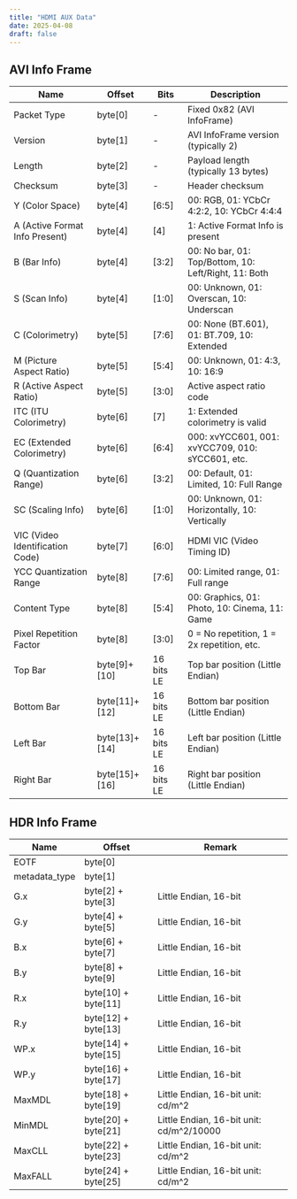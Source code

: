```yaml
---
title: "HDMI AUX Data"
date: 2025-04-08
draft: false
---
```



## AVI Info Frame
| Name                            | Offset             | Bits        | Description                                          |
| ------------------------------- | ------------------ | ----------- | ---------------------------------------------------- |
| Packet Type                     | byte[0]            | -           | Fixed 0x82 (AVI InfoFrame)                           |
| Version                         | byte[1]            | -           | AVI InfoFrame version (typically 2)                  |
| Length                          | byte[2]            | -           | Payload length (typically 13 bytes)                  |
| Checksum                        | byte[3]            | -           | Header checksum                                      |
| Y (Color Space)                 | byte[4]            | [6:5]       | 00: RGB, 01: YCbCr 4:2:2, 10: YCbCr 4:4:4            |
| A (Active Format Info Present)  | byte[4]            | [4]         | 1: Active Format Info is present                     |
| B (Bar Info)                    | byte[4]            | [3:2]       | 00: No bar, 01: Top/Bottom, 10: Left/Right, 11: Both |
| S (Scan Info)                   | byte[4]            | [1:0]       | 00: Unknown, 01: Overscan, 10: Underscan             |
| C (Colorimetry)                 | byte[5]            | [7:6]       | 00: None (BT.601), 01: BT.709, 10: Extended          |
| M (Picture Aspect Ratio)        | byte[5]            | [5:4]       | 00: Unknown, 01: 4:3, 10: 16:9                       |
| R (Active Aspect Ratio)         | byte[5]            | [3:0]       | Active aspect ratio code                             |
| ITC (ITU Colorimetry)           | byte[6]            | [7]         | 1: Extended colorimetry is valid                     |
| EC (Extended Colorimetry)       | byte[6]            | [6:4]       | 000: xvYCC601, 001: xvYCC709, 010: sYCC601, etc.     |
| Q (Quantization Range)          | byte[6]            | [3:2]       | 00: Default, 01: Limited, 10: Full Range             |
| SC (Scaling Info)               | byte[6]            | [1:0]       | 00: Unknown, 01: Horizontally, 10: Vertically        |
| VIC (Video Identification Code) | byte[7]            | [6:0]       | HDMI VIC (Video Timing ID)                           |
| YCC Quantization Range          | byte[8]            | [7:6]       | 00: Limited range, 01: Full range                    |
| Content Type                    | byte[8]            | [5:4]       | 00: Graphics, 01: Photo, 10: Cinema, 11: Game        |
| Pixel Repetition Factor         | byte[8]            | [3:0]       | 0 = No repetition, 1 = 2x repetition, etc.           |
| Top Bar                         | byte[9]+[10]       | 16 bits LE  | Top bar position (Little Endian)                     |
| Bottom Bar                      | byte[11]+[12]      | 16 bits LE  | Bottom bar position (Little Endian)                  |
| Left Bar                        | byte[13]+[14]      | 16 bits LE  | Left bar position (Little Endian)                    |
| Right Bar                       | byte[15]+[16]      | 16 bits LE  | Right bar position (Little Endian)                   |


## HDR Info Frame

| Name          | Offset              | Remark                                      |
| ------------- | ------------------- | ------------------------------------------- |
| EOTF          | byte[0]             |                                             |
| metadata_type | byte[1]             |                                             |
| G.x           | byte[2] + byte[3]   | Little Endian, 16-bit                       |
| G.y           | byte[4] + byte[5]   | Little Endian, 16-bit                       |
| B.x           | byte[6] + byte[7]   | Little Endian, 16-bit                       |
| B.y           | byte[8] + byte[9]   | Little Endian, 16-bit                       |
| R.x           | byte[10] + byte[11] | Little Endian, 16-bit                       |
| R.y           | byte[12] + byte[13] | Little Endian, 16-bit                       |
| WP.x          | byte[14] + byte[15] | Little Endian, 16-bit                       |
| WP.y          | byte[16] + byte[17] | Little Endian, 16-bit                       |
| MaxMDL        | byte[18] + byte[19] | Little Endian, 16-bit unit: cd/m^2          |
| MinMDL        | byte[20] + byte[21] | Little Endian, 16-bit unit: cd/m^2/10000    |
| MaxCLL        | byte[22] + byte[23] | Little Endian, 16-bit unit: cd/m^2          |
| MaxFALL       | byte[24] + byte[25] | Little Endian, 16-bit unit: cd/m^2          |

